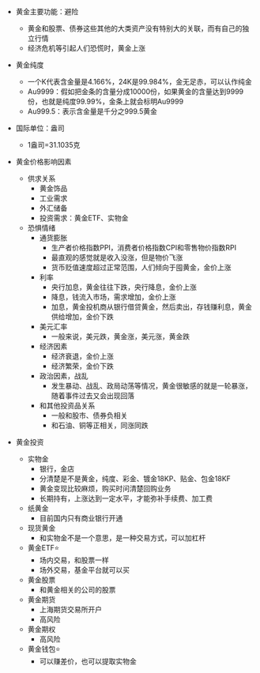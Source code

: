 - 黄金主要功能：避险
  - 黄金和股票、债券这些其他的大类资产没有特别大的关联，而有自己的独立行情
  - 经济危机等引起人们恐慌时，黄金上涨

- 黄金纯度
  - 一个K代表含金量是4.166%，24K是99.984%，金无足赤，可以认作纯金
  - Au9999：假如把金条的含量分成10000份，如果黄金的含量达到9999份，也就是纯度99.99%，金条上就会标明Au9999
  - Au999.5：表示含金量是千分之999.5黄金

- 国际单位：盎司
  - 1盎司=31.1035克

- 黄金价格影响因素
  - 供求关系
    - 黄金饰品
    - 工业需求
    - 外汇储备
    - 投资需求：黄金ETF、实物金
  - 恐惧情绪
    - 通货膨胀
      - 生产者价格指数PPI，消费者价格指数CPI和零售物价指数RPI
      - 最直观的感觉就是收入没涨，但是物价飞涨
      - 货币贬值速度超过正常范围，人们倾向于囤黄金，金价上涨
    - 利率
      - 央行加息，黄金往往下跌，央行降息，金价上涨
      - 降息，钱流入市场，需求增加，金价上涨
      - 加息，黄金投机商从银行借贷黄金，然后卖出，存钱赚利息，黄金供给增加，金价下跌
    - 美元汇率
      - 一般来说，美元跌，黄金涨，美元涨，黄金跌
    - 经济因素
      - 经济衰退，金价上涨
      - 经济繁荣，金价下跌
    - 政治因素，战乱
      - 发生暴动、战乱、政局动荡等情况，黄金很敏感的就是一轮暴涨，随着事件过去又会出现回落
    - 和其他投资品关系
      - 一般和股市、债券负相关
      - 和石油、铜等正相关，同涨同跌

- 黄金投资
  - 实物金
    - 银行，金店
    - 分清楚是不是黄金，纯度、彩金、镀金18KP、贴金、包金18KF
    - 黄金变现比较麻烦，购买时问清楚回购业务
    - 长期持有，上涨达到一定水平，才能弥补手续费、加工费
  - 纸黄金
    - 目前国内只有商业银行开通
  - 现货黄金
    - 和实物金不是一个意思，是一种交易方式，可以加杠杆
  - 黄金ETF⭐
    - 场内交易，和股票一样
    - 场外交易，基金平台就可以买
  - 黄金股票
    - 和黄金相关的公司的股票
  - 黄金期货
    - 上海期货交易所开户
    - 高风险
  - 黄金期权
    - 高风险
  - 黄金钱包⭐
    - 可以赚差价，也可以提取实物金